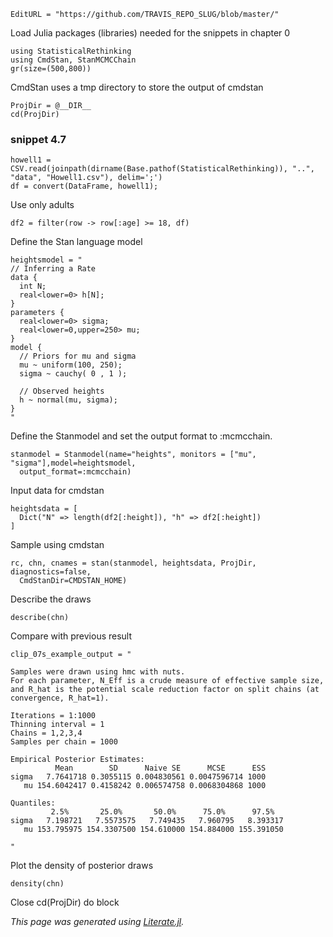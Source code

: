 ```@meta
EditURL = "https://github.com/TRAVIS_REPO_SLUG/blob/master/"
```

Load Julia packages (libraries) needed  for the snippets in chapter 0

```@example clip_07.1s
using StatisticalRethinking
using CmdStan, StanMCMCChain
gr(size=(500,800))
```

CmdStan uses a tmp directory to store the output of cmdstan

```@example clip_07.1s
ProjDir = @__DIR__
cd(ProjDir)
```

### snippet 4.7

```@example clip_07.1s
howell1 = CSV.read(joinpath(dirname(Base.pathof(StatisticalRethinking)), "..", "data", "Howell1.csv"), delim=';')
df = convert(DataFrame, howell1);
```

Use only adults

```@example clip_07.1s
df2 = filter(row -> row[:age] >= 18, df)
```

Define the Stan language model

```@example clip_07.1s
heightsmodel = "
// Inferring a Rate
data {
  int N;
  real<lower=0> h[N];
}
parameters {
  real<lower=0> sigma;
  real<lower=0,upper=250> mu;
}
model {
  // Priors for mu and sigma
  mu ~ uniform(100, 250);
  sigma ~ cauchy( 0 , 1 );

  // Observed heights
  h ~ normal(mu, sigma);
}
"
```

Define the Stanmodel and set the output format to :mcmcchain.

```@example clip_07.1s; continued = true
stanmodel = Stanmodel(name="heights", monitors = ["mu", "sigma"],model=heightsmodel,
  output_format=:mcmcchain)
```

Input data for cmdstan

```@example clip_07.1s
heightsdata = [
  Dict("N" => length(df2[:height]), "h" => df2[:height])
]
```

Sample using cmdstan

```@example clip_07.1s; continued = true
rc, chn, cnames = stan(stanmodel, heightsdata, ProjDir, diagnostics=false,
  CmdStanDir=CMDSTAN_HOME)
```

Describe the draws

```@example clip_07.1s
describe(chn)
```

Compare with previous result

```@example clip_07.1s
clip_07s_example_output = "

Samples were drawn using hmc with nuts.
For each parameter, N_Eff is a crude measure of effective sample size,
and R_hat is the potential scale reduction factor on split chains (at
convergence, R_hat=1).

Iterations = 1:1000
Thinning interval = 1
Chains = 1,2,3,4
Samples per chain = 1000

Empirical Posterior Estimates:
          Mean        SD      Naive SE      MCSE      ESS
sigma   7.7641718 0.3055115 0.004830561 0.0047596714 1000
   mu 154.6042417 0.4158242 0.006574758 0.0068304868 1000

Quantiles:
         2.5%       25.0%       50.0%      75.0%      97.5%
sigma   7.198721   7.5573575   7.749435   7.960795   8.393317
   mu 153.795975 154.3307500 154.610000 154.884000 155.391050

"
```

Plot the density of posterior draws

```@example clip_07.1s
density(chn)
```

Close cd(ProjDir) do block

*This page was generated using [Literate.jl](https://github.com/fredrikekre/Literate.jl).*

